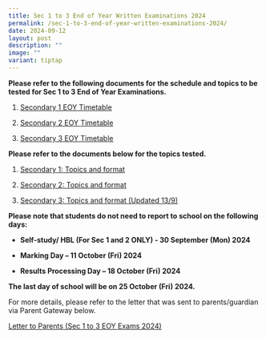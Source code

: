 ```yaml
---
title: Sec 1 to 3 End of Year Written Examinations 2024
permalink: /sec-1-to-3-end-of-year-written-examinations-2024/
date: 2024-09-12
layout: post
description: ""
image: ""
variant: tiptap
---
```

<p><strong>Please refer to the following documents for the schedule and topics to be tested for Sec 1 to 3 End of Year Examinations.</strong>
</p>
<ol data-tight="true" class="tight">
<li>
<p><a href="/files/Annoucements Attachments/End_of_Year_Timetable_2024_Secondary_1.pdf" rel="noopener nofollow" target="_blank">Secondary 1 EOY Timetable</a>
</p>
</li>
<li>
<p><a href="/files/Annoucements Attachments/End_of_Year_Timetable_2024_Secondary_2.pdf" rel="noopener nofollow" target="_blank">Secondary 2 EOY Timetable</a>
</p>
</li>
<li>
<p><a href="/files/Annoucements Attachments/End_of_Year_Timetable_2024_Secondary_3.pdf" rel="noopener nofollow" target="_blank">Secondary 3 EOY Timetable</a>
</p>
</li>
</ol>
<p><strong>Please refer to the documents below for the topics tested.</strong>
</p>
<ol data-tight="true" class="tight">
<li>
<p><a href="/files/Annoucements Attachments/EOY_Format_and_Topics_Secondary_1.pdf" rel="noopener nofollow" target="_blank">Secondary 1: Topics and format</a>
</p>
</li>
<li>
<p><a href="/files/Annoucements Attachments/EOY_Format_and_Topics_Secondary_2.pdf" rel="noopener nofollow" target="_blank">Secondary 2: Topics and format</a>
</p>
</li>
<li>
<p><a href="/files/Annoucements Attachments/EOY_Format_and_Topics_Secondary_3_Updated.pdf" rel="noopener nofollow" target="_blank">Secondary 3: Topics and format (Updated 13/9)</a>
</p>
</li>
</ol>
<p><strong>Please note that students do not need to report to school on the following days:</strong>
</p>
<ul data-tight="true" class="tight">
<li>
<p><strong>Self-study/ HBL (For Sec 1 and 2 ONLY) - 30 September (Mon) 2024</strong>
</p>
</li>
<li>
<p><strong>Marking Day – 11 October (Fri) 2024</strong>
</p>
</li>
<li>
<p><strong>Results Processing Day – 18 October (Fri) 2024</strong>
</p>
<p></p>
</li>
</ul>
<p><strong>The last day of school will be on 25 October (Fri) 2024.</strong>
</p>
<p>For more details, please refer to the letter that was sent to parents/guardian
via Parent Gateway below.</p>
<p><a href="/files/Annoucements Attachments/Letter_to_Parents__S1_to_S3_EOY_Exam_2024_.pdf" rel="noopener nofollow" target="_blank">Letter to Parents (Sec 1 to 3 EOY Exams 2024)</a>
</p>
<p></p>
<p></p>